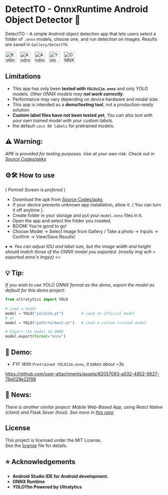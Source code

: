# DetectTO - OnnxRuntime Android Object Detector 🔎


DetectTO – A simple Android object detection app that lets users select a folder of `.onnx` models, choose one, and run detection on images. Results are saved in `Gallery/DetectTO`.

<p>
  <img alt="Kotlin" src="https://img.shields.io/badge/Kotlin-blue?logo=kotlin&logoColor=white" height="35"/>
  &nbsp;
  <img alt="Android SDK Min Version" src="https://img.shields.io/badge/AndroidSDK%20Min-24-green?logo=android&logoColor=white" height="35"/>
  &nbsp;
  <img alt="Android Studio IDE" src="https://img.shields.io/badge/Android%20Studio-IDE-black?logo=androidstudio&logoColor=white" height="35"/>
  &nbsp;
  <img alt="Yolo 11m" src="https://img.shields.io/badge/Yolo%20Onnx-v11m-lightblue?logo=yolo&logoColor=white" height="35"/>
  &nbsp;
  <img alt="ONNXRUNTIME" src="https://img.shields.io/badge/ONNXRUNTIME-Android-005CED?logo=ONNX&logoColor=white" height="35"/>
</p>


## Limitations

- This app has only been **tested with `YOLOv11m.onnx`** and only YOLO models.  *Other ONNX models may **not work correctly**.* 
- Performance may vary depending on device hardware and model size.  
- This app is intended as a **demo/testing tool**, not a production-ready solution.
- **Custom label files have not been tested yet**, *You can also test with your own trained model with your custom labels.*
- the default `coco 80 labels` for pretrained models.

## ⚠️ Warning:
*APK is provided for testing purposes. Use at your own risk. Check out in [Source Codes/apks](https://github.com/John-Da/DetectTO/tree/main/source_codes/apks)*

## ⚙️🛠️ How to use

( *Portrait Screen is prefered* )

- Download the apk from [Source Codes/apks](https://github.com/John-Da/DetectTO/tree/main/source_codes/apks)
- If your device prevents unknown app installation, allow it. ( You can turn it off anytime ).
- Create folder in your storage and put your `model.onnx` files in it.
- Open the app and select the folder you created.  
- BOOM! You’re good to go!  
- Choose Model → Select Image from Gallery / Take a photo → Inputs → Confirm → View/Save Results!
  
♦️ => *You can adjust IOU and label size, but the image width and height should match those of the ONNX model you exported. (mostly img w/h = exported onnx's imgsz)* <=

## 💡 Tip:
*If you wish to use YOLO ONNX format as the demo, export the model as default for this demo project:*


```python
from ultralytics import YOLO
 
# Load a model
model = YOLO("yolo11m.pt")        # Load an official model
# or
model = YOLO("path/to/best.pt")   # Load a custom trained model

# Export the model to ONNX
model.export(format="onnx")
```

## 📲 Demo:

- *FYI: With `Pretrained YOLO11m.onnx`, it takes about ~3s.*

https://github.com/user-attachments/assets/82057093-a032-4852-9827-78e029e22f98


## 📌 News:
*There is another similar project: Mobile Web-Based App, using React Native (client) and Flask Sever (host). See more in [this repo](https://github.com/John-Da/DetectTO-Mobile-WebBased-App)*

## License

This project is licensed under the MIT License.  
See the [license](https://github.com/John-Da/DetectTO/blob/main/LICENSE) file for details.

## ⭐️ Acknowledgements  

- **Android Studio IDE for Android development.**
- **ONNX Runtime**
- **YOLO11m Powered by Ultralytics**

